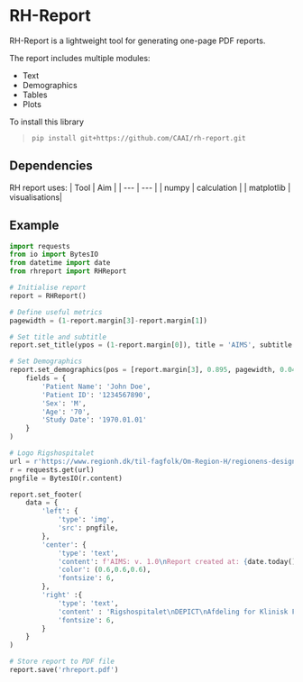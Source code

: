 # RH-Report

RH-Report is a lightweight tool for generating one-page PDF reports.

The report includes multiple modules:
- Text
- Demographics
- Tables
- Plots

To install this library
> `pip install git+https://github.com/CAAI/rh-report.git`

## Dependencies
RH report uses:
| Tool | Aim |
| --- | --- |
| numpy | calculation |
| matplotlib | visualisations|

## Example
```python
import requests
from io import BytesIO
from datetime import date
from rhreport import RHReport

# Initialise report
report = RHReport()

# Define useful metrics
pagewidth = (1-report.margin[3]-report.margin[1])

# Set title and subtitle
report.set_title(ypos = (1-report.margin[0]), title = 'AIMS', subtitle = 'Multiple Sclerosis Lesion Evaluation')

# Set Demographics
report.set_demographics(pos = [report.margin[3], 0.895, pagewidth, 0.04],
    fields = {
        'Patient Name': 'John Doe',
        'Patient ID': '1234567890',
        'Sex': 'M',
        'Age': '70',
        'Study Date': '1970.01.01'
    }
)

# Logo Rigshospitalet
url = r'https://www.regionh.dk/til-fagfolk/Om-Region-H/regionens-design/logo-og-grundelementer/logo-til-print-og-web/PublishingImages/Logo_Rigshospitalet_png.png'
r = requests.get(url)
pngfile = BytesIO(r.content)

report.set_footer(
    data = {
        'left': {
            'type': 'img',
            'src': pngfile,
        },
        'center': {
            'type': 'text',
            'content': f'AIMS: v. 1.0\nReport created at: {date.today()}',
            'color': (0.6,0.6,0.6),
            'fontsize': 6,
        },
        'right' :{
            'type': 'text',
            'content' : 'Rigshospitalet\nDEPICT\nAfdeling for Klinisk Fysiologi og Nuklearmedicin\nBlegdamsvej 9, 2100 København Ø',
            'fontsize': 6,
        }
    }
)

# Store report to PDF file
report.save('rhreport.pdf')
```